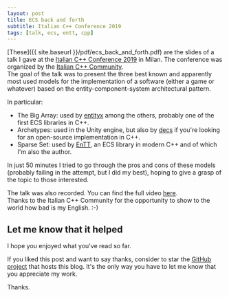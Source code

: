 ```yaml
---
layout: post
title: ECS back and forth
subtitle: Italian C++ Conference 2019
tags: [talk, ecs, entt, cpp]
---
```


[These]({{ site.baseurl }}/pdf/ecs_back_and_forth.pdf) are the slides of a talk
I gave at the
[Italian C++ Conference 2019](https://italiancpp.org/itcppcon19) in Milan. The
conference was organized by the
[Italian C++ Community](https://www.italiancpp.org/).<br/>
The goal of the talk was to present the three best known and apparently most
used models for the implementation of a software (either a game or whatever)
based on the entity-component-system architectural pattern.

In particular:

* The Big Array: used by [entityx](https://github.com/alecthomas/entityx) among
  the others, probably one of the first ECS libraries in C++.
* Archetypes: used in the Unity engine, but also by
  [decs](https://github.com/vblanco20-1/decs) if you're looking for an
  open-source implementation in C++.
* Sparse Set: used by [EnTT](https://github.com/skypjack/entt), an ECS library
  in modern C++ and of which I'm also the author.

In just 50 minutes I tried to go through the pros and cons of these models
(probably failing in the attempt, but I did my best), hoping to give a grasp of
the topic to those interested.

The talk was also recorded. You can find the full video
[here](https://youtu.be/WB5bRKKGRUk).<br/>
Thanks to the Italian C++ Community for the opportunity to show to the world how
bad is my English. :-)

## Let me know that it helped

I hope you enjoyed what you've read so far.

If you liked this post and want to say thanks, consider to star the
[GitHub project](https://github.com/skypjack/skypjack.github.io) that hosts this
blog. It's the only way you have to let me know that you appreciate my work.

Thanks.
